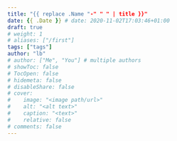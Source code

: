 ```yaml
---
title: "{{ replace .Name "-" " " | title }}"
date: {{ .Date }} # date: 2020-11-02T17:03:46+01:00
draft: true
# weight: 1
# aliases: ["/first"]
tags: ["tags"]
author: "lb"
# author: ["Me", "You"] # multiple authors
# showToc: false
# TocOpen: false
# hidemeta: false
# disableShare: false
# cover:
#    image: "<image path/url>"
#    alt: "<alt text>"
#    caption: "<text>"
#    relative: false
# comments: false
---
```


